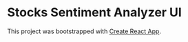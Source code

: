 # Stocks Sentiment Analyzer UI

This project was bootstrapped with [Create React App](https://github.com/facebook/create-react-app).